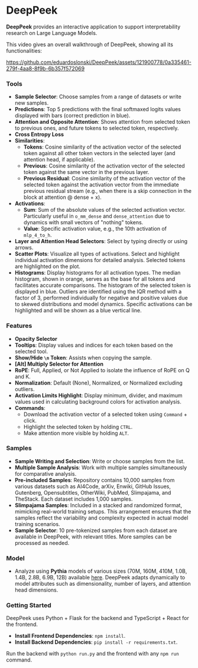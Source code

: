 # DeepPeek

**DeepPeek** provides an interactive application to support interpretability research on Large Language Models.

This video gives an overall walkthrough of DeepPeek, showing all its functionalities:



https://github.com/eduardoslonski/DeepPeek/assets/121900778/0a335461-279f-4aa8-8f9b-6b357f572069



### Tools

- **Sample Selector**: Choose samples from a range of datasets or write new samples.
- **Predictions**: Top 5 predictions with the final softmaxed logits values displayed with bars (correct prediction in blue).
- **Attention and Opposite Attention**: Shows attention from selected token to previous ones, and future tokens to selected token, respectively.
- **Cross Entropy Loss**
- **Similarities**:
  - **Tokens**: Cosine similarity of the activation vector of the selected token against all other token vectors in the selected layer (and attention head, if applicable).
  - **Previous**: Cosine similarity of the activation vector of the selected token against the same vector in the previous layer.
  - **Previous Residual**: Cosine similarity of the activation vector of the selected token against the activation vector from the immediate previous residual stream (e.g., when there is a skip connection in the block at attention @ dense + x).
- **Activations**:
  - **Sum**: Sum of the absolute values of the selected activation vector. Particularly useful in `o_mm_dense` and `dense_attention` due to dynamics with small vectors of "nothing" tokens.
  - **Value**: Specific activation value, e.g., the 10th activation of `mlp_4_to_h`.
- **Layer and Attention Head Selectors**: Select by typing directly or using arrows.
- **Scatter Plots**: Visualize all types of activations. Select and highlight individual activation dimensions for detailed analysis. Selected tokens are highlighted on the plot.
- **Histograms**: Display histograms for all activation types. The median histogram, shown in orange, serves as the base for all tokens and facilitates accurate comparisons. The histogram of the selected token is displayed in blue. Outliers are identified using the IQR method with a factor of 3, performed individually for negative and positive values due to skewed distributions and model dynamics. Specific activations can be highlighted and will be shown as a blue vertical line.

### Features

- **Opacity Selector**
- **Tooltips**: Display values and indices for each token based on the selected tool.
- **Show/Hide `\n` Token**: Assists when copying the sample.
- **[Alt] Multiply Selector for Attention**
- **RoPE**: Full, Applied, or Not Applied to isolate the influence of RoPE on Q and K.
- **Normalization**: Default (None), Normalized, or Normalized excluding outliers.
- **Activation Limits Highlight**: Display minimum, divider, and maximum values used in calculating background colors for activation analysis.
- **Commands**:
  - Download the activation vector of a selected token using `Command` + click.
  - Highlight the selected token by holding `CTRL`.
  - Make attention more visible by holding `ALT`.

### Samples

- **Sample Writing and Selection**: Write or choose samples from the list.
- **Multiple Sample Analysis**: Work with multiple samples simultaneously for comparative analysis.
- **Pre-included Samples**: Repository contains 10,000 samples from various datasets such as AI4Code, arXiv, Enwiki, GitHub Issues, Gutenberg, Opensubtitles, OtherWiki, PubMed, Slimpajama, and TheStack. Each dataset includes 1,000 samples.
- **Slimpajama Samples**: Included in a stacked and randomized format, mimicking real-world training setups. This arrangement ensures that the samples reflect the variability and complexity expected in actual model training scenarios.
- **Sample Selector**: 10 pre-tokenized samples from each dataset are available in DeepPeek, with relevant titles. More samples can be processed as needed.

### Model

- Analyze using **Pythia** models of various sizes (70M, 160M, 410M, 1.0B, 1.4B, 2.8B, 6.9B, 12B) available [here](https://huggingface.co/EleutherAI). DeepPeek adapts dynamically to model attributes such as dimensionality, number of layers, and attention head dimensions.

### Getting Started

DeepPeek uses Python + Flask for the backend and TypeScript + React for the frontend.

- **Install Frontend Dependencies**: `npm install`.
- **Install Backend Dependencies**: `pip install -r requirements.txt`.

Run the backend with `python run.py` and the frontend with any `npm run` command.
